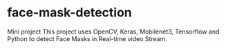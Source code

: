 # face-mask-detection
Mini project
This project uses OpenCV, Keras, Mobilenet3, Tensorflow and Python to detect Face Masks in Real-time video Stream.
